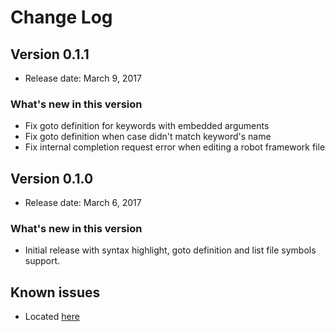 # Change Log

## Version 0.1.1
* Release date: March 9, 2017

### What's new in this version
* Fix goto definition for keywords with embedded arguments
* Fix goto definition when case didn't match keyword's name
* Fix internal completion request error when editing a robot framework file

## Version 0.1.0
* Release date: March 6, 2017

### What's new in this version
* Initial release with syntax highlight, goto definition and list file symbols support.

## Known issues
* Located [here](https://github.com/tomi/vscode-rf-language-server/blob/master/client/KNOWNISSUES.md)
